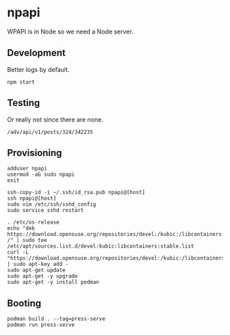 # npapi
WPAPI is in Node so we need a Node server.

## Development
Better logs by default.

`npm start`

## Testing
Or really not since there are none.

```
/adv/api/v1/posts/324/342235
```

## Provisioning
```
adduser npapi
usermod -aG sudo npapi
exit

ssh-copy-id -i ~/.ssh/id_rsa.pub npapi@[host]
ssh npapi@[host]
sudo vim /etc/ssh/sshd_config
sudo service sshd restart

. /etc/os-release
echo "deb https://download.opensuse.org/repositories/devel:/kubic:/libcontainers:/stable/xUbuntu_${VERSION_ID}/ /" | sudo tee /etc/apt/sources.list.d/devel:kubic:libcontainers:stable.list
curl -L "https://download.opensuse.org/repositories/devel:/kubic:/libcontainers:/stable/xUbuntu_${VERSION_ID}/Release.key" | sudo apt-key add -
sudo apt-get update
sudo apt-get -y upgrade
sudo apt-get -y install podman
```

## Booting
```
podman build . --tag=press-serve
podman run press-serve
```
